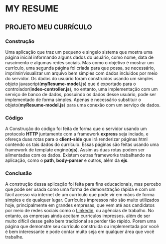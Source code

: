 # MY RESUME
## PROJETO MEU CURRÍCULO

### Construção
   Uma aplicação que traz um pequeno e singelo sistema que mostra uma página inicial informando alguns dados do usuário, como nome, data de nascimento e algumas redes sociais. Mas como o objetivo é mostrar um currículo, uma segunda página foi criada para que possa, se necessário, imprimir/visualizar um arquivo bem simples com dados incluidos por meio do servidor.
   Os dados do usuário foram construidos usando um simples objeto javascript(__myResume-model.js__) que é exportado para o controlador(__index-controller.js__), no entanto, uma implementação com um serviço de banco de dados, possuindo os dados desse usuário, pode ser implementado de forma simples. Apenas é necessário substituir o objeto(__myResume-model.js__) para uma conexão com um serviço de dados.

### Código
   A Construção do código foi feita de forma que o servidor usando um protocolo __HTTP__ juntamente com a framework __express__ seja inciado, e ofereça duas rotas para o __client-side__ que irá renderizar páginas html contendo os tais dados do currículo. Essas páginas são feitas usando uma framework de template engine(__ejs__). Assim as duas rotas podem ser alimentadas com os dados.
   Existem outras frameworks trabalhando na aplicação, como o __path__, __body-parser__ e outros, além da __ejs__. 

### Conclusão
   A construção dessa aplicação foi feita para fins educacionais, mas percebo que pode ser usada como uma forma de demonstração rápida e com um fácil acesso via internet de um currículo que pode vir em mãos de forma simples e de qualquer lugar.
   Currículos impressos não são muito utilizados hoje, principalmente em grandes empresas, que vem até aos candidatos por meio de redes sociais como o [Linkedin](https://www.linkedin.com/), ou agências de trabalho. No entanto, as empresas ainda aceitam currículos impressos. além de ser muito difícil desse geito bem tradicional se perder tão rápido.
   Porem uma página que demonstre seu currículo construida ou implementada por você é bem interessante e pode contar muito seja em qualquer área que você trabalhe.